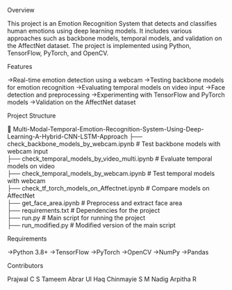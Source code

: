 Overview

This project is an Emotion Recognition System that detects and classifies human emotions using deep learning models. It includes various approaches such as backbone models, temporal models, and validation on the AffectNet dataset. The project is implemented using Python, TensorFlow, PyTorch, and OpenCV.

Features

->Real-time emotion detection using a webcam
->Testing backbone models for emotion recognition
->Evaluating temporal models on video input
->Face detection and preprocessing
->Experimenting with TensorFlow and PyTorch models
->Validation on the AffectNet dataset

Project Structure

📁 Multi-Modal-Temporal-Emotion-Recognition-System-Using-Deep-Learning-A-Hybrid-CNN-LSTM-Approach
├── check_backbone_models_by_webcam.ipynb   # Test backbone models with webcam input  
├── check_temporal_models_by_video_multi.ipynb  # Evaluate temporal models on video  
├── check_temporal_models_by_webcam.ipynb  # Test temporal models with webcam  
├── check_tf_torch_models_on_Affectnet.ipynb  # Compare models on AffectNet  
├── get_face_area.ipynb  # Preprocess and extract face area  
├── requirements.txt  # Dependencies for the project  
├── run.py  # Main script for running the project  
├── run_modified.py  # Modified version of the main script  

Requirements

->Python 3.8+
->TensorFlow
->PyTorch
->OpenCV
->NumPy
->Pandas

Contributors

Prajwal C S
Tameem Abrar Ul Haq
Chinmayie S M Nadig
Arpitha R               




